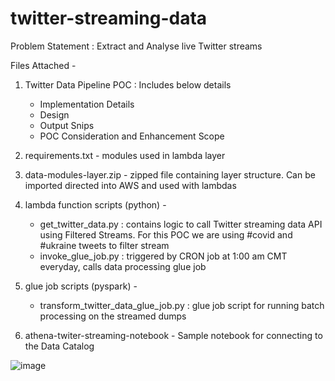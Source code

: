 # twitter-streaming-data

Problem Statement : Extract and Analyse live Twitter streams

Files Attached - 

1. Twitter Data Pipeline POC : Includes below details
    - Implementation Details
    - Design 
    - Output Snips
    - POC Consideration and Enhancement Scope

2. requirements.txt - modules used in lambda layer

3. data-modules-layer.zip - zipped file containing layer structure. Can be imported directed into AWS and used with lambdas

4. lambda function scripts (python) - 
    - get_twitter_data.py : contains logic to call Twitter streaming data API using Filtered Streams.
                            For this POC we are using #covid and #ukraine tweets to filter stream
    - invoke_glue_job.py : triggered by CRON job at 1:00 am CMT everyday, calls data processing glue job

5. glue job scripts (pyspark) - 
    - transform_twitter_data_glue_job.py : glue job script for running batch processing on the streamed dumps

6. athena-twiter-streaming-notebook - Sample notebook for connecting to the Data Catalog

![image](https://user-images.githubusercontent.com/55575951/159493410-cdbb32a0-15af-4d77-8237-f09ef2569ecf.png)